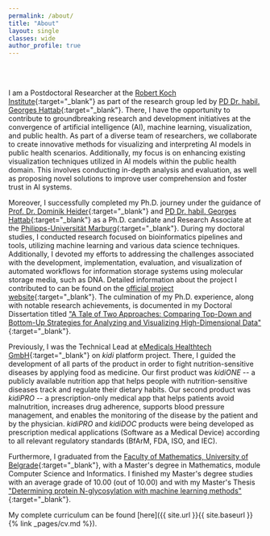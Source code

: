 ```yaml
---
permalink: /about/
title: "About"
layout: single
classes: wide
author_profile: true
---
```


<br>
<br>

I am a Postdoctoral Researcher at the [Robert Koch Institute](https://www.rki.de/EN/Home/homepage_node.html){:target="_blank"} as part of the research group led by [PD Dr. habil. Georges Hattab](https://visualization.group/hattab/){:target="_blank"}. There, I have the opportunity to contribute to groundbreaking research and development initiatives at the convergence of artificial intelligence (AI), machine learning, visualization, and public health. As part of a diverse team of researchers, we collaborate to create innovative methods for visualizing and interpreting AI models in public health scenarios. Additionally, my focus is on enhancing existing visualization techniques utilized in AI models within the public health domain. This involves conducting in-depth analysis and evaluation, as well as proposing novel solutions to improve user comprehension and foster trust in AI systems.


Moreover, I successfully completed my Ph.D. journey under the guidance of [Prof. Dr. Dominik Heider](http://heiderlab.de/?page_id=146){:target="_blank"} and [PD Dr. habil. Georges Hattab](https://visualization.group/hattab/){:target="_blank"} as a Ph.D. candidate and Research Associate at the [Philipps-Universität Marburg](https://www.uni-marburg.de/en){:target="_blank"}. During my doctoral studies, I conducted research focused on bioinformatics pipelines and tools, utilizing machine learning and various data science techniques. Additionally, I devoted my efforts to addressing the challenges associated with the development, implementation, evaluation, and visualization of automated workflows for information storage systems using molecular storage media, such as DNA. Detailed information about the project I contributed to can be found on the [official project website](https://mosla.mathematik.uni-marburg.de/gb/){:target="_blank"}. The culmination of my Ph.D. experience, along with notable research achievements, is documented in my Doctoral Dissertation titled ["A Tale of Two Approaches: Comparing Top-Down and Bottom-Up Strategies for Analyzing and Visualizing High-Dimensional Data"](https://doi.org/10.17192/z2023.0533){:target="_blank"}.


Previously, I was the Technical Lead at [eMedicals Healthtech GmbH](https://emedicals.de/){:target="_blank"} on _kidi_ platform project. There, I guided the development of all parts of the product in order to fight nutrition-sensitive diseases by applying food as medicine. Our first product was _kidiONE_ -- a publicly available nutrition app that helps people with nutrition-sensitive diseases track and regulate their dietary habits. Our second product was _kidiPRO_ -- a prescription-only medical app that helps patients avoid malnutrition, increases drug adherence, supports blood pressure management, and enables the monitoring of the disease by the patient and by the physician. _kidiPRO_ and _kidiDOC_ products were being developed as prescription medical applications (Software as a Medical Device) according to all relevant regulatory standards (BfArM, FDA, ISO, and IEC).

Furthermore, I graduated from the [Faculty of Mathematics, University of Belgrade](http://www.matf.bg.ac.rs/eng/){:target="_blank"}, with a Master's degree in Mathematics, module Computer Science and Informatics. I finished my Master's degree studies with an average grade of 10.00 (out of 10.00) and with my Master's Thesis ["Determining protein N-glycosylation with machine learning methods"](http://elibrary.matf.bg.ac.rs/handle/123456789/5013?show=full){:target="_blank"}.


My complete curriculum can be found [here]({{ site.url }}{{ site.baseurl }}{% link _pages/cv.md %}).

